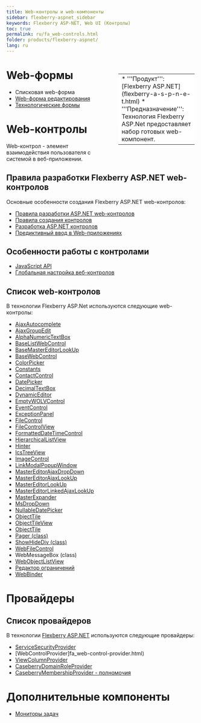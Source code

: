 ```yaml
---
title: Web-контролы и web-компоненты
sidebar: flexberry-aspnet_sidebar
keywords: Flexberry ASP-NET, Web UI (Контролы)
toc: true
permalink: ru/fa_web-controls.html
folder: products/flexberry-aspnet/
lang: ru
---
```


<div style="margin:5px; padding-left:28px; float:right; width:40%; outline:1px solid white;">
<br>
<table border="0" width="100%" bgcolor="#6495ED">
<tbody><tr><td bgcolor="#FFFFFF">
* '''Продукт''': [Flexberry ASP.NET](flexberry-a-s-p-n-e-t.html)
* '''Предназначение''': Технология Flexberry ASP.Net предоставляет набор готовых web-компонент.
</td>
</tr></tbody></table></a>
</div>

# Web-формы
* Списковая web-форма
* [Web-форма редактирования](flexberry-asp-net-edit-form.html)
* [Технологические формы](tech-forms-web.html)

# Web-контролы
Web-контрол - элемент взаимодействия пользователя с системой в веб-приложении.

## Правила разработки Flexberry ASP.NET web-контролов
Основные особенности создания Flexberry ASP.NET web-контролов:
* [Правила разработки ASP.NET web-контролов](asp-net-control-mastering-rules.html)
* [Правила создания контролов](control-authoring-rules.html)
* [Разработка ASP.NET контролов](developing-asp-net-controls.html)
* [Предиктивный ввод в Web-приложениях](predict-input-web.html)


## Особенности работы с контролами
* [JavaScript API](java-script-a-p-i.html)
* [Глобальная настройка веб-контролов](fa_init-control-settings-delegate.html)

## Список web-контролов
В технологии Flexberry ASP.Net используются следующие web-контролы:
* [AjaxAutocomplete](ajax-autocomplete.html)
* [AjaxGroupEdit](fa_ajax-group-edit.html)
* [AlphaNumericTextBox](alpha-numeric-text-box.html)
* [BaseListWebControl](base-list-web-control.html)
* [BaseMasterEditorLookUp](base-master-editor-look-up.html)
* [BaseWebControl](base-web-control.html)
* [ColorPicker](color-picker.html)
* [Constants](constants.html)
* [ContactControl](contact-control.html)
* [DatePicker](date-picker.html)
* [DecimalTextBox](decimal-text-box.html)
* [DynamicEditor](dynamic-editor.html)
* [EmptyWOLVControl](w-o-l-v-load-data-and-empty-control.html)
* [EventControl](event-control.html)
* [ExceptionPanel](exception-panel.html)
* [FileControl](file-control-web.html)
* [FileControlView](file-control-view.html)
* [FormattedDateTimeControl](formatted-date-time-control.html)
* [HierarchicalListView](hierarchical-list-view.html)
* [Hinter](hinter.html)
* [IcsTreeView](ics-tree-view.html)
* [ImageControl](image-control.html)
* [LinkModalPopupWindow](link-modal-popup-window.html)
* [MasterEditorAjaxDropDown](master-editor-ajax-drop-down.html)
* [MasterEditorAjaxLookUp](fa_master-editor-ajax-look-up.html)
* [MasterEditorLookUp](master-editor-look-up.html) 
* [MasterEditorLinkedAjaxLookUp](master-editor-linked-ajax-look-up.html)
* [MasterExpander](ajax-controls--master-expander.html)
* [MsDropDown](ms-drop-down.html)
* [NullableDatePicker](nullable-date-picker.html)
* [ObjectTile](ajax-controls--object-tile.html)
* [ObjectTileView](ajax-controls--object-tile-view.html)
* [ObjectTile](ajax-controls--object-tile.html)
* [Pager (class)](pager.html)
* [ShowHideDiv (class)](show-hide-div.html)
* [WebFileControl](web-file-control_Description.html)
* WebMessageBox (class)
* [WebObjectListView](web-object-list-view.html)
* [Редактор ограничений](fa_advanced-limit-editor.html)
* [WebBinder](web-binder.html)

# Провайдеры
## Список провайдеров
В технологии [Flexberry ASP.NET](fa_flexberry-asp-net.html) используются следующие провайдеры:
* [ServiceSecurityProvider](service-security-provider.html)
* [WebControlProvider]fa_web-control-provider.html)
* [ViewColumnProvider](view-column-provider.html)
* [CaseberryDomainRoleProvider](Flexberry-domain-role-provider.html)
* [CaseberryMembershipProvider - полномочия](Flexberry-membership-provider.html)

# Дополнительные компоненты
* [Мониторы задач](fa_monitor-tasks.html)

